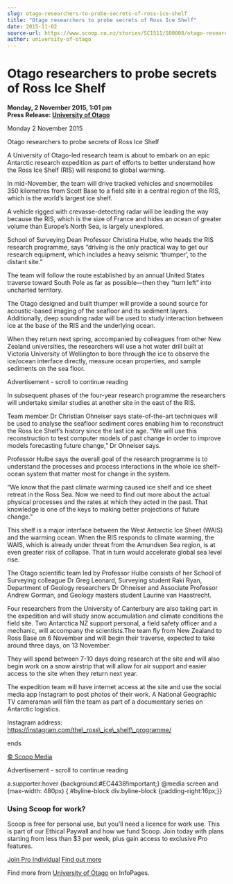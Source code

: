 ```yaml
---
slug: otago-researchers-to-probe-secrets-of-ross-ice-shelf
title: "Otago researchers to probe secrets of Ross Ice Shelf"
date: 2015-11-02
source-url: https://www.scoop.co.nz/stories/SC1511/S00008/otago-researchers-to-probe-secrets-of-ross-ice-shelf.htm
author: university-of-otago
---
```

Otago researchers to probe secrets of Ross Ice Shelf
====================================================

**Monday, 2 November 2015, 1:01 pm**  
**Press Release: [University of Otago](https://info.scoop.co.nz/University_of_Otago)**

Monday 2 November 2015

Otago researchers to probe secrets of Ross Ice Shelf

A University of Otago-led research team is about to embark on an epic Antarctic research expedition as part of efforts to better understand how the Ross Ice Shelf (RIS) will respond to global warming.

In mid-November, the team will drive tracked vehicles and snowmobiles 350 kilometres from Scott Base to a field site in a central region of the RIS, which is the world’s largest ice shelf.

A vehicle rigged with crevasse-detecting radar will be leading the way because the RIS, which is the size of France and hides an ocean of greater volume than Europe’s North Sea, is largely unexplored.

School of Surveying Dean Professor Christina Hulbe, who heads the RIS research programme, says “driving is the only practical way to get our research equipment, which includes a heavy seismic ‘thumper’, to the distant site.”

The team will follow the route established by an annual United States traverse toward South Pole as far as possible—then they “turn left” into uncharted territory.

The Otago designed and built thumper will provide a sound source for acoustic-based imaging of the seafloor and its sediment layers. Additionally, deep sounding radar will be used to study interaction between ice at the base of the RIS and the underlying ocean.

When they return next spring, accompanied by colleagues from other New Zealand universities, the researchers will use a hot water drill built at Victoria University of Wellington to bore through the ice to observe the ice/ocean interface directly, measure ocean properties, and sample sediments on the sea floor.

Advertisement - scroll to continue reading





In subsequent phases of the four-year research programme the researchers will undertake similar studies at another site in the east of the RIS.

Team member Dr Christian Ohneiser says state-of-the-art techniques will be used to analyse the seafloor sediment cores enabling him to reconstruct the Ross Ice Shelf’s history since the last ice age. “We will use this reconstruction to test computer models of past change in order to improve models forecasting future change,” Dr Ohneiser says.

Professor Hulbe says the overall goal of the research programme is to understand the processes and process interactions in the whole ice shelf–ocean system that matter most for change in the system.

“We know that the past climate warming caused ice shelf and ice sheet retreat in the Ross Sea. Now we need to find out more about the actual physical processes and the rates at which they acted in the past. That knowledge is one of the keys to making better projections of future change.”

This shelf is a major interface between the West Antarctic Ice Sheet (WAIS) and the warming ocean. When the RIS responds to climate warming, the WAIS, which is already under threat from the Amundsen Sea region, is at even greater risk of collapse. That in turn would accelerate global sea level rise.

The Otago scientific team led by Professor Hulbe consists of her School of Surveying colleague Dr Greg Leonard, Surveying student Raki Ryan, Department of Geology researchers Dr Ohneiser and Associate Professor Andrew Gorman, and Geology masters student Laurine van Haastrecht.

Four researchers from the University of Canterbury are also taking part in the expedition and will study snow accumulation and climate conditions the field site. Two Antarctica NZ support personal, a field safety officer and a mechanic, will accompany the scientists.The team fly from New Zealand to Ross Base on 6 November and will begin their traverse, expected to take around three days, on 13 November.

They will spend between 7-10 days doing research at the site and will also begin work on a snow airstrip that will allow for air support and easier access to the site when they return next year.

The expedition team will have internet access at the site and use the social media app Instagram to post photos of their work. A National Geographic TV cameraman will film the team as part of a documentary series on Antarctic logistics.

Instagram address: https://instagram.com/the\_ross\_ice\_shelf\_programme/

  
ends

[© Scoop Media](http://www.scoop.co.nz/about/terms.html)  

Advertisement - scroll to continue reading



a.supporter:hover {background:#EC4438!important;} @media screen and (max-width: 480px) { #byline-block div.byline-block {padding-right:16px;}}

### Using Scoop for work?

Scoop is free for personal use, but you’ll need a licence for work use. This is part of our Ethical Paywall and how we fund Scoop. Join today with plans starting from less than $3 per week, plus gain access to exclusive _Pro_ features.  
  
[Join Pro Individual](https://pro.scoop.co.nz/Individual/?from=ProIn24) [Find out more](https://pro.scoop.co.nz/using-scoop-for-work/?from=ProIn24)

Find more from [University of Otago](https://info.scoop.co.nz/University_of_Otago) on InfoPages.